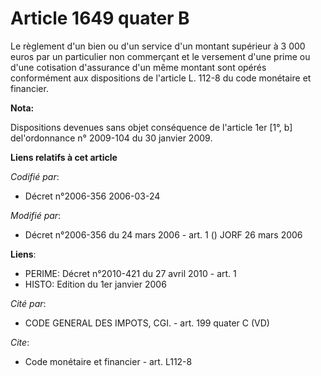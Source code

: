 # Article 1649 quater B

Le règlement d'un bien ou d'un service d'un montant supérieur à 3 000 euros par un particulier non commerçant et le versement
d'une prime ou d'une cotisation d'assurance d'un même montant sont opérés conformément aux dispositions de l'article L. 112-8
du code monétaire et financier.

**Nota:**

Dispositions devenues sans objet conséquence de l'article 1er [1°, b] del'ordonnance n° 2009-104 du 30 janvier 2009.

**Liens relatifs à cet article**

_Codifié par_:

  - Décret n°2006-356 2006-03-24

_Modifié par_:

  - Décret n°2006-356 du 24 mars 2006 - art. 1 () JORF 26 mars 2006

**Liens**:

  - PERIME: Décret n°2010-421  du 27 avril 2010 - art. 1
  - HISTO: Edition du 1er janvier 2006

_Cité par_:

  - CODE GENERAL DES IMPOTS, CGI. - art. 199 quater C (VD)

_Cite_:

  - Code monétaire et financier - art. L112-8
